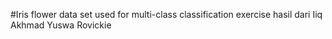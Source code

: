 #Iris flower data set used for multi-class classification
exercise hasil dari Iiq Akhmad Yuswa Rovickie
